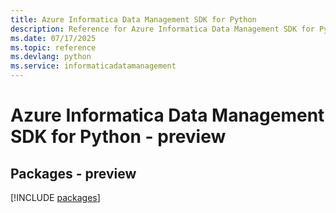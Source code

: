 ```yaml
---
title: Azure Informatica Data Management SDK for Python
description: Reference for Azure Informatica Data Management SDK for Python
ms.date: 07/17/2025
ms.topic: reference
ms.devlang: python
ms.service: informaticadatamanagement
---
```

# Azure Informatica Data Management SDK for Python - preview
## Packages - preview
[!INCLUDE [packages](informatica-data-management-index.md)]